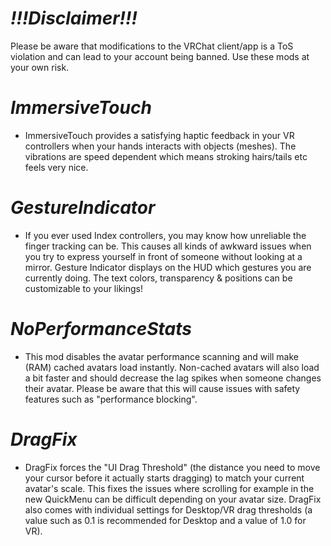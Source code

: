 # ***!!!Disclaimer!!!***
Please be aware that modifications to the VRChat client/app is a ToS violation and can lead to your account being banned.
Use these mods at your own risk.

# _ImmersiveTouch_
- ImmersiveTouch provides a satisfying haptic feedback in your VR controllers when your hands interacts with objects (meshes).
The vibrations are speed dependent which means stroking hairs/tails etc feels very nice.


# _GestureIndicator_
- If you ever used Index controllers, you may know how unreliable the finger tracking can be.
This causes all kinds of awkward issues when you try to express yourself in front of someone without looking at a mirror.
Gesture Indicator displays on the HUD which gestures you are currently doing.
The text colors, transparency & positions can be customizable to your likings!


# _NoPerformanceStats_
- This mod disables the avatar performance scanning and will make (RAM) cached avatars load instantly.
Non-cached avatars will also load a bit faster and should decrease the lag spikes when someone changes their avatar.
Please be aware that this will cause issues with safety features such as "performance blocking". 

# _DragFix_
- DragFix forces the "UI Drag Threshold" (the distance you need to move your cursor before it actually starts dragging) to match your current avatar's scale.
This fixes the issues where scrolling for example in the new QuickMenu can be difficult depending on your avatar size.
DragFix also comes with individual settings for Desktop/VR drag thresholds (a value such as 0.1 is recommended for Desktop and a value of 1.0 for VR).
